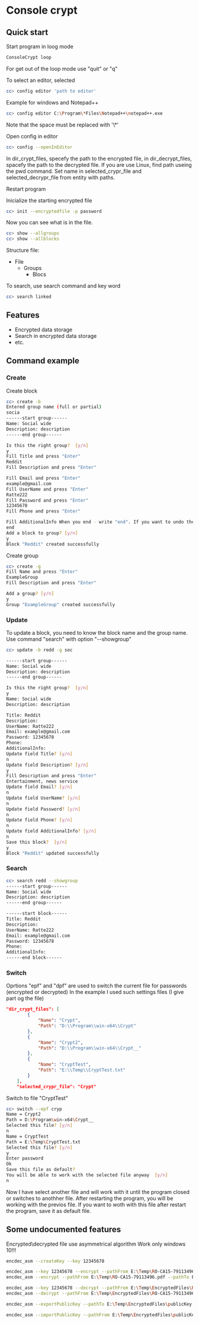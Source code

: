 # Console crypt
## Quick start

Start program in loog mode
```sh
ConsoleCrypt loop
```

For get out of the loop mode use "quit" or "q"

To select an editor, selected 
```sh
cc> config editor 'path to editor' 
```
Example for windows and Notepad++
```sh
cc> config editor C:\Program\*Files\Notepad++\notepad++.exe
```
Note that the space must be replaced with '\\*'

Open config in editor
```sh
cc> config --openInEditor
```

In dir_crypt_files, specefy the path to the encrypted file,
in dir_decrypt_files, spacefy the path to the decrypted file. If you  are use Linux, find path useing the pwd command.
Set name in selected_crypr_file and selected_decrypr_file from entity with paths. 

Restart program

Inicialize the starting encrypted file
```sh
cc> init --encryptedfile -p password
```
Now you can see what is in the file. 
``` sh
cc> show --allgroups
cc> show --allblocks
```
Structure file:
- File    
    - Groups
       - Blocs

To search, use search command and key word
```sh
cc> search linked
```

## Features

- Encrypted data storage
- Search in encrypted data storage
- etc.

## Command example
### Create
Create block
```sh
cc> create -b
Entered group name (full or partial)
socia
------start group------
Name: Social wide
Description: description
------end group------

Is this the right group?  [y/n]
y
Fill Title and press "Enter"
Reddit
Fill Description and press "Enter"

Fill Email and press "Enter"
example@gmail.com
Fill UserName and press "Enter"
Ratte222
Fill Password and press "Enter"
12345678
Fill Phone and press "Enter"

Fill AdditionalInfo When you end - write "end". If you want to undo the input - write "cancel"
end
Add a block to group? [y/n]
y
Block "Reddit" created successfully
```
Create group
```sh
cc> create -g
Fill Name and press "Enter"
ExampleGroup
Fill Description and press "Enter"

Add a group? [y/n]
y
Group "ExampleGroup" created successfully
```
### Update
To update a block, you need to know the block name and the group name.
Use command "search" with option "--showgroup"
```sh
cc> update -b redd -g soc

------start group------
Name: Social wide
Description: description
------end group------

Is this the right group?  [y/n]
y
Name: Social wide
Description: description

Title: Reddit
Description:
UserName: Ratte222
Email: example@gmail.com
Password: 12345678
Phone:
AdditionalInfo:
Update field Title? [y/n]
n
Update field Description? [y/n]
y
Fill Description and press "Enter"
Entertainment, news service
Update field Email? [y/n]
n
Update field UserName? [y/n]
n
Update field Password? [y/n]
n
Update field Phone? [y/n]
n
Update field AdditionalInfo? [y/n]
n
Save this block?  [y/n]
y
Block "Reddit" updated successfully
```

### Search
```sh
cc> search redd --showgroup
------start group------
Name: Social wide
Description: description
------end group------

------start block------
Title: Reddit
Description:
UserName: Ratte222
Email: example@gmail.com
Password: 12345678
Phone:
AdditionalInfo:
------end block------
```

### Switch
Oprtions "epf" and "dpf" are used to switch the current file for passwords (encrypted or decrypted)
In the example I used such settings files (I give part og the file)
```json
"dir_crypt_files": [
        {
            "Name": "Crypt",
            "Path": "D:\\Program\\win-x64\\Crypt"
        },
        {
            "Name": "Crypt2",
            "Path": "D:\\Program\\win-x64\\Crypt__"
        },
        {
            "Name": "CryptTest",
            "Path": "E:\\Temp\\CryptTest.txt"
        }
    ],
    "selected_crypr_file": "Crypt"
```

Switch to file "CryptTest"
```sh
cc> switch --epf cryp
Name = Crypt2
Path = D:\Program\win-x64\Crypt__
Selected this file? [y/n]
n
Name = CryptTest
Path = E:\Temp\CryptTest.txt
Selected this file? [y/n]
y
Enter password
Ok
Save this file as default?
You will be able to work with the selected file anyway  [y/n]
n
```
Now I have select another file and will work with it until the program closed or switches to anothher file. After restarting the program, you will be working with the previos file.
If you want to woth with this file after restart the program, save it as default file. 


## Some undocumented features
Encrypted\decrypted file use asymmetrical algorithm
Work only windows 10!!!
```sh
encdec_asm --createKey --key 12345678

encdec_asm --key 12345678 --encrypt --pathFrom E:\Temp\RO-CA15-79113496.pdf --pathTo E:\Temp\EncryptedFiles\RO-CA15-79113496.pdf
encdec_asm --encrypt --pathFrom E:\Temp\RO-CA15-79113496.pdf --pathTo E:\Temp\EncryptedFiles\RO-CA15-79113496.pdf

encdec_asm --key 12345678 --decrypt --pathFrom E:\Temp\EncryptedFiles\RO-CA15-79113496.pdf.enc --pathTo E:\Temp\DecryptedFiles\RO-CA15-79113496.pdf
encdec_asm --decrypt --pathFrom E:\Temp\EncryptedFiles\RO-CA15-79113496.pdf.enc --pathTo E:\Temp\DecryptedFiles\RO-CA15-79113496.pdf

encdec_asm --exportPublicKey --pathTo E:\Temp\EncryptedFiles\publicKey

encdec_asm --importPublicKey --pathFrom E:\Temp\EncryptedFiles\publicKey
```